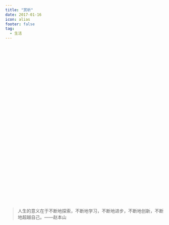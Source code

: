 ```yaml
---
title: "赏析"
date: 2017-01-16
icon: alias
footer: false
tag:
  - 生活
---
```


<script setup lang="ts">
import BingHeroBackground from "vuepress-theme-hope/presets/BingHeroBackground.js";
</script>

<div style="width: 100%; height: 500px;position: relative;border-radius: 10px;overflow: hidden;">
  <BingHeroBackground/>
</div>


> 人生的意义在于不断地探索，不断地学习，不断地进步，不断地创新，不断地超越自己。——赵本山

